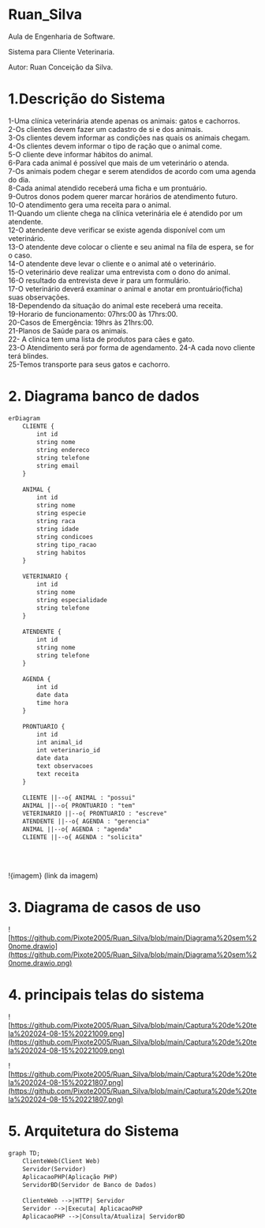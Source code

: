 # Ruan_Silva
Aula de Engenharia de Software.  

Sistema para Cliente Veterinaria.

Autor: Ruan Conceição da Silva.   


# 1.Descrição do Sistema
1-Uma clínica veterinária atende apenas os animais: gatos e cachorros.  
2-Os clientes devem fazer um cadastro de si e dos animais.     
3-Os clientes devem informar as condições nas quais os animais chegam.   
4-Os clientes devem informar o tipo de ração que o animal come.         
5-O cliente deve informar hábitos do animal.        
6-Para cada animal é possível que mais de um veterinário o atenda.      
7-Os animais podem chegar e serem atendidos de acordo com uma agenda do dia.        
8-Cada animal atendido receberá uma ficha e um prontuário.          
9-Outros donos podem querer marcar horários de atendimento futuro.      
10-O atendimento gera uma receita para o animal.        
11-Quando um cliente chega na clínica veterinária ele é atendido por um atendente.          
12-O atendente deve verificar se existe agenda disponível com um veterinário.           
13-O atendente deve colocar o cliente e seu animal na fila de espera, se for o caso.          
14-O atendente deve levar o cliente e o animal até o veterinário.           
15-O veterinário deve realizar uma entrevista com o dono do animal.               
16-O resultado da entrevista deve ir para um formulário.            
17-O veterinário deverá examinar o animal e anotar em prontuário(ficha) suas observações.              
18-Dependendo da situação do animal este receberá uma receita.          
19-Horario de funcionamento: 07hrs:00 às 17hrs:00.                  
20-Casos de Emergência: 19hrs às 21hrs:00.  
21-Planos de Saúde para os animais.     
22- A clinica tem uma lista de produtos para cães e gato.   
23-O Atendimento será por forma de agendamento. 
24-A cada novo cliente terá blindes.    
25-Temos transporte para seus gatos e cachorro. 


# 2. Diagrama banco de dados

```mermaid
erDiagram
    CLIENTE {
        int id
        string nome
        string endereco
        string telefone
        string email
    }

    ANIMAL {
        int id
        string nome
        string especie
        string raca
        string idade
        string condicoes
        string tipo_racao
        string habitos
    }

    VETERINARIO {
        int id
        string nome
        string especialidade
        string telefone
    }

    ATENDENTE {
        int id
        string nome
        string telefone
    }

    AGENDA {
        int id
        date data
        time hora
    }

    PRONTUARIO {
        int id
        int animal_id
        int veterinario_id
        date data
        text observacoes
        text receita
    }

    CLIENTE ||--o{ ANIMAL : "possui"
    ANIMAL ||--o{ PRONTUARIO : "tem"
    VETERINARIO ||--o{ PRONTUARIO : "escreve"
    ATENDENTE ||--o{ AGENDA : "gerencia"
    ANIMAL ||--o{ AGENDA : "agenda"
    CLIENTE ||--o{ AGENDA : "solicita"




```

!{imagem} (link da imagem)

# 3. Diagrama de casos de uso

![https://github.com/Pixote2005/Ruan_Silva/blob/main/Diagrama%20sem%20nome.drawio](https://github.com/Pixote2005/Ruan_Silva/blob/main/Diagrama%20sem%20nome.drawio.png)

# 4. principais telas do sistema

![https://github.com/Pixote2005/Ruan_Silva/blob/main/Captura%20de%20tela%202024-08-15%20221009.png](https://github.com/Pixote2005/Ruan_Silva/blob/main/Captura%20de%20tela%202024-08-15%20221009.png)

![https://github.com/Pixote2005/Ruan_Silva/blob/main/Captura%20de%20tela%202024-08-15%20221807.png](https://github.com/Pixote2005/Ruan_Silva/blob/main/Captura%20de%20tela%202024-08-15%20221807.png)




# 5. Arquitetura do Sistema

```mermaid
graph TD;
    ClienteWeb(Client Web)
    Servidor(Servidor)
    AplicacaoPHP(Aplicação PHP)
    ServidorBD(Servidor de Banco de Dados)

    ClienteWeb -->|HTTP| Servidor
    Servidor -->|Executa| AplicacaoPHP
    AplicacaoPHP -->|Consulta/Atualiza| ServidorBD
```

